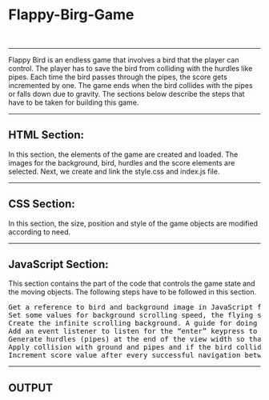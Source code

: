 # Flappy-Birg-Game
<br>
<hr>
Flappy Bird is an endless game that involves a bird that the player can control. The player has to save the bird from colliding with the hurdles like pipes. Each time the bird passes through the pipes, the score gets incremented by one. The game ends when the bird collides with the pipes or falls down due to gravity. The sections below describe the steps that have to be taken for building this game.
<br>
<hr>
<h2>HTML Section:</h2> In this section, the elements of the game are created and loaded. The images for the background, bird, hurdles and the score elements are selected. Next, we create and link the style.css and index.js file.
<br>
<hr>
<h2>CSS Section: </h2>In this section, the size, position and style of the game objects are modified according to need.
<br>
<hr>
<h2>JavaScript Section:</h2> This section contains the part of the code that controls the game state and the moving objects. The following steps have to be followed in this section.
<pre>
Get a reference to bird and background image in JavaScript file.
Set some values for background scrolling speed, the flying speed of the bird, and gravity.
Create the infinite scrolling background. A guide for doing this can be read from this link.
Add an event listener to listen for the “enter” keypress to change the game state to the play state and apply gravity to the bird by decreasing the gravity value from the bird’s y-coordinate every frame.
Generate hurdles (pipes) at the end of the view width so that they are not visible initially, but as the background moves, decrease the pipe’s x-coordinate by the background scrolling value so that it looks like the bird is moving.
Apply collision with ground and pipes and if the bird collides then change the game state to end state and show a message to restart the game.
Increment score value after every successful navigation between the pipes.
</pre>
<hr>
<h2>OUTPUT</h2>

